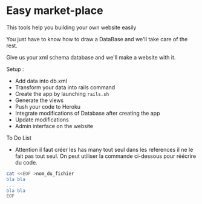 # Easy market-place

This tools help you building your own website easily

You just have to know how to draw a DataBase and we'll take care of the rest.

Give us your xml schema database and we'll make a website with it.

Setup :

* Add data into db.xml
* Transform your data into rails command
* Create the app by launching `rails.sh`
* Generate the views
* Push your code to Heroku
* Integrate modifications of Database after creating the app
* Update modifications
* Admin interface on the website

To Do List


* Attention il faut créer les has many tout seul dans les references il ne le fait pas tout seul.
On peut utiliser la commande ci-dessous pour réécrire du code.


```bash
cat <<EOF >nom_du_fichier
bla bla
...
bla bla
EOF
```
